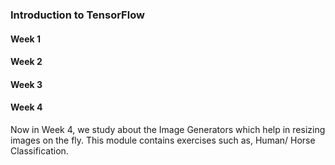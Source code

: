 ### Introduction to TensorFlow

#### Week 1 


#### Week 2


#### Week 3


#### Week 4

Now in Week 4, we study about the Image Generators which help in resizing images on the fly. This module contains exercises 
such as, Human/ Horse Classification.


